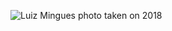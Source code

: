 ![Luiz Mingues photo taken on 2018](https://avatars1.githubusercontent.com/u/74201457?s=400&u=8217825d31c48d7c83865db345267c3f19a1bf3f&v=4)
